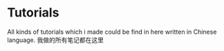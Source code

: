 # Tutorials
All kinds of tutorials which i made could be find in here written in Chinese language. 我做的所有笔记都在这里
